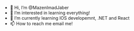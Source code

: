 - 👋 Hi, I’m @MazenImadJaber
- 👀 I’m interested in learning everything!
- 🌱 I’m currently learning IOS developemnt, .NET and React
- 📫 How to reach me email me!

<!---
MazenImadJaber/MazenImadJaber is a ✨ special ✨ repository because its `README.md` (this file) appears on your GitHub profile.
You can click the Preview link to take a look at your changes.
--->
